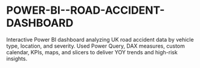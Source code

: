 # POWER-BI--ROAD-ACCIDENT-DASHBOARD
Interactive Power BI dashboard analyzing UK road accident data by vehicle type, location, and severity. Used Power Query, DAX measures, custom calendar, KPIs, maps, and slicers to deliver YOY trends and high-risk insights.
